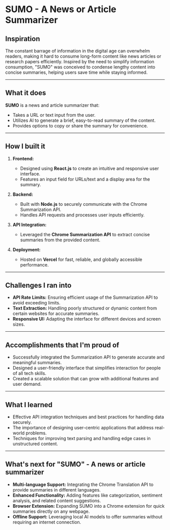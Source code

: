 # SUMO - A News or Article Summarizer  

## Inspiration  
The constant barrage of information in the digital age can overwhelm readers, making it hard to consume long-form content like news articles or research papers efficiently. Inspired by the need to simplify information consumption, "SUMO" was conceived to condense lengthy content into concise summaries, helping users save time while staying informed.  

---

## What it does  
**SUMO** is a news and article summarizer that:  
- Takes a URL or text input from the user.  
- Utilizes AI to generate a brief, easy-to-read summary of the content.  
- Provides options to copy or share the summary for convenience.  

---

## How I built it  
1. **Frontend:**  
   - Designed using **React.js** to create an intuitive and responsive user interface.  
   - Features an input field for URLs/text and a display area for the summary.  

2. **Backend:**  
   - Built with **Node.js** to securely communicate with the Chrome Summarization API.  
   - Handles API requests and processes user inputs efficiently.  

3. **API Integration:**  
   - Leveraged the **Chrome Summarization API** to extract concise summaries from the provided content.  

4. **Deployment:**  
   - Hosted on **Vercel** for fast, reliable, and globally accessible performance.  

---

## Challenges I ran into  
- **API Rate Limits:** Ensuring efficient usage of the Summarization API to avoid exceeding limits.  
- **Text Extraction:** Handling poorly structured or dynamic content from certain websites for accurate summaries.  
- **Responsive UI:** Adapting the interface for different devices and screen sizes.  

---

## Accomplishments that I'm proud of  
- Successfully integrated the Summarization API to generate accurate and meaningful summaries.  
- Designed a user-friendly interface that simplifies interaction for people of all tech skills.  
- Created a scalable solution that can grow with additional features and user demand.  

---

## What I learned  
- Effective API integration techniques and best practices for handling data securely.  
- The importance of designing user-centric applications that address real-world problems.  
- Techniques for improving text parsing and handling edge cases in unstructured content.  

---

## What's next for "SUMO" - A news or article summarizer  
- **Multi-language Support:** Integrating the Chrome Translation API to provide summaries in different languages.  
- **Enhanced Functionality:** Adding features like categorization, sentiment analysis, and related content suggestions.  
- **Browser Extension:** Expanding SUMO into a Chrome extension for quick summaries directly on any webpage.  
- **Offline Support:** Leveraging local AI models to offer summaries without requiring an internet connection.  

